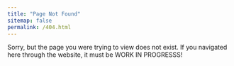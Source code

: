 ```yaml
---
title: "Page Not Found"
sitemap: false
permalink: /404.html
---
```


Sorry, but the page you were trying to view does not exist. If you navigated here through the website, it must be WORK IN PROGRESSS!